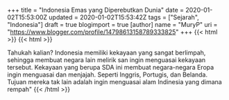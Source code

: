 +++
title = "Indonesia Emas yang Diperebutkan Dunia"
date = 2020-01-02T15:53:00Z
updated = 2020-01-02T15:53:42Z
tags = ["Sejarah", "Indonesia"]
draft = true
blogimport = true 
[author]
	name = "MuryP"
	uri = "https://www.blogger.com/profile/14798613158789333825"
+++
{{< html >}}
{{< html >}}

Tahukah kalian? Indonesia memiliki kekayaan yang sangat berlimpah, sehingga membuat negara lain melirik san ingin menguasai kekayaan tersebut. Kekayaan yang berupa SDA ini membuat negara-negara Eropa ingin menguasai dan menjajah. Seperti Inggris, Portugis, dan Belanda. Tujuan mereka tak lain adalah ingin menguasai alam Indinesia yang dimana rempah"
{{< /html >}}
